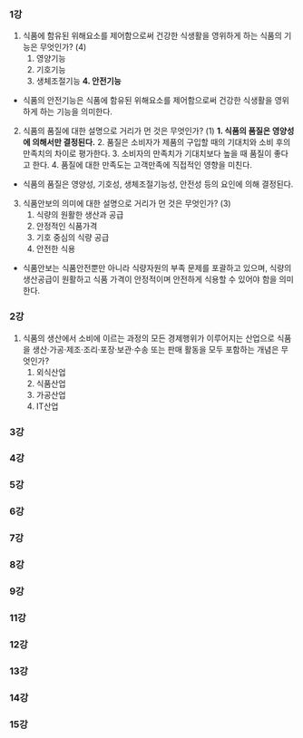 ### 1강
1. 식품에 함유된 위해요소를 제어함으로써 건강한 식생활을 영위하게 하는 식품의 기능은 무엇인가? (4)
    1. 영양기능
    2. 기호기능
    3. 생체조절기능
    **4. 안전기능**
  - 식품의 안전기능은 식품에 함유된 위해요소를 제어함으로써 건강한 식생활을 영위하게 하는 기능을 의미한다.

2. 식품의 품질에 대한 설명으로 거리가 먼 것은 무엇인가? (1)
    **1. 식품의 품질은 영양성에 의해서만 결정된다.**
    2. 품질은 소비자가 제품의 구입할 때의 기대치와 소비 후의 만족치의 차이로 평가한다.
    3. 소비자의 만족치가 기대치보다 높을 때 품질이 좋다고 한다.
    4. 품질에 대한 만족도는 고객만족에 직접적인 영향을 미친다.
  - 식품의 품질은 영양성, 기호성, 생체조절기능성, 안전성 등의 요인에 의해 결정된다.

3. 식품안보의 의미에 대한 설명으로 거리가 먼 것은 무엇인가? (3)
    1. 식량의 원활한 생산과 공급
    2. 안정적인 식품가격
    3. 기호 중심의 식량 공급
    4. 안전한 식용

  - 식품안보는 식품안전뿐만 아니라 식량자원의 부족 문제를 포괄하고 있으며, 식량의 생산공급이 원활하고 식품 가격이 안정적이며 안전하게 식용할 수 있어야 함을 의미한다. 

### 2강
1. 식품의 생산에서 소비에 이르는 과정의 모든 경제행위가 이루어지는 산업으로 식품을 생산·가공·제조·조리·포장·보관·수송 또는 판매 활동을 모두 포함하는 개념은 무엇인가?
    1. 외식산업
    2. 식품산업
    3. 가공산업 
    4. IT산업

### 3강
### 4강
### 5강
### 6강
### 7강
### 8강
### 9강
### 11강
### 12강
### 13강
### 14강
### 15강
